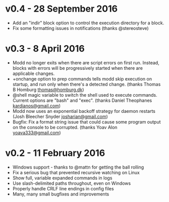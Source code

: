 
# v0.4 - 28 September 2016

* Add an "indir" block option to control the execution directory for a block.
* Fix some formatting issues in notifications (thanks @stereosteve)


# v0.3 - 8 April 2016

* Modd no longer exits when there are script errors on first run. Instead,
blocks with errors will be progressively started when there are applicable
changes.
* +onchange option to prep commands tells modd skip execution on startup, and
run only when there's a detected change. (thanks Thomas B Homburg
<thomas@homburg.dk>)
* @shell magic variable to switch the shell used to execute commands. Current
options are "bash" and "exec". (thanks Daniel Theophanes
<kardianos@gmail.com>)
* Modd now uses an exponential backoff strategy for daemon restarts (Josh
Bleecher Snyder <josharian@gmail.com>)
* Bugfix: Fix a format string issue that could cause some program output on the
console to be corrupted. (thanks Yoav Alon <yoava333@gmail.com>)


# v0.2 - 11 February 2016

* Windows support - thanks to @mattn for getting the ball rolling
* Fix a serious bug that prevented recursive watching on Linux
* Show full, variable expanded commands in logs
* Use slash-delimited paths throughout, even on Windows
* Properly handle CRLF line endings in config files
* Many, many small bugfixes and improvements
